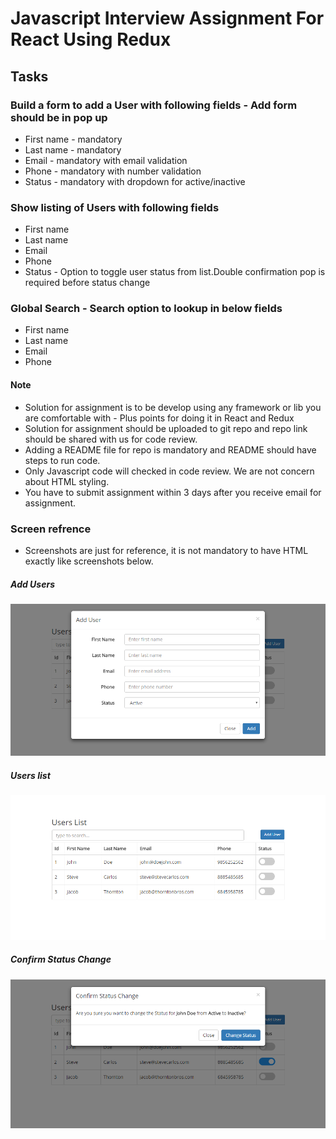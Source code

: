 # Javascript Interview Assignment For React Using Redux

## Tasks

### Build a form to add a User with following fields - Add form should be in pop up
* First name - mandatory
* Last name  - mandatory
* Email - mandatory with email validation
* Phone - mandatory with number validation
* Status - mandatory with dropdown for active/inactive

### Show listing of Users with following fields
* First name
* Last name
* Email
* Phone
* Status - Option to toggle user status from list.Double confirmation pop is required before status change

### Global Search - Search option to lookup in below fields
* First name
* Last name
* Email
* Phone

#### Note
* Solution for assignment is to be develop using any framework or lib you are comfortable with - Plus points for doing it in React and Redux
* Solution for assignment should be uploaded to git repo and repo link should be shared with us for code review.
* Adding a README file for repo is mandatory and README should have steps to run code.
* Only Javascript code will checked in code review. We are not concern about HTML styling.
* You have to submit assignment within 3 days after you receive email for assignment.

### Screen refrence
* Screenshots are just for reference, it is not mandatory to have HTML exactly like screenshots below.

##### Add Users

![Add Users](https://raw.githubusercontent.com/PradeepJaiswar/javascript-interview-assignment/master/images/add-user.png)

##### Users list
![User List](https://raw.githubusercontent.com/PradeepJaiswar/javascript-interview-assignment/master/images/user-list.png)

##### Confirm Status Change
![Confirm Status Change](https://raw.githubusercontent.com/PradeepJaiswar/javascript-interview-assignment/master/images/confirm-status-change.png)
